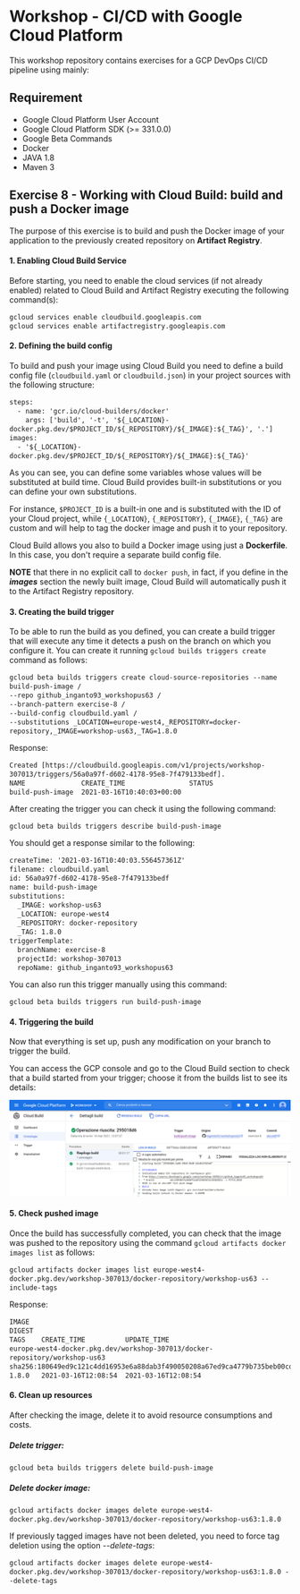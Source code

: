 
# Workshop - CI/CD with Google Cloud Platform

This workshop repository contains exercises for a GCP DevOps CI/CD pipeline using mainly:


## Requirement

*	Google Cloud Platform User Account
*	Google Cloud Platform SDK (>= 331.0.0)
*	Google Beta Commands
*	Docker
*	JAVA 1.8
*	Maven 3

## Exercise 8 - Working with Cloud Build: build and push a Docker image
The purpose of this exercise is to build and push the Docker image of your application to the previously created repository on **Artifact Registry**.

#### 1. Enabling Cloud Build Service

Before starting, you need to enable the cloud services (if not already enabled) related to Cloud Build and Artifact Registry executing the following command(s):

	gcloud services enable cloudbuild.googleapis.com
	gcloud services enable artifactregistry.googleapis.com
	
#### 2. Defining the build config

To build and push your image using Cloud Build you need to define a build config file (`cloudbuild.yaml` or `cloudbuild.json`) in your project sources with the following structure:

	steps:
	  - name: 'gcr.io/cloud-builders/docker'
		args: ['build', '-t', '${_LOCATION}-docker.pkg.dev/$PROJECT_ID/${_REPOSITORY}/${_IMAGE}:${_TAG}', '.']
	images:
	  - '${_LOCATION}-docker.pkg.dev/$PROJECT_ID/${_REPOSITORY}/${_IMAGE}:${_TAG}'

As you can see, you can define some variables whose values will be substituted at build time. Cloud Build provides built-in substitutions or you can define your own substitutions.

For instance, `$PROJECT_ID` is a built-in one and is substituted with the ID of your Cloud project, while `{_LOCATION}`, `{_REPOSITORY}`, `{_IMAGE}`, `{_TAG}` are custom and will help to tag the docker image and push it to your repository.

Cloud Build allows you also to build a Docker image using just a **Dockerfile**. In this case, you don't require a separate build config file.

**NOTE** that there in no explicit call to `docker push`, in fact, if you define in the _**images**_ section the newly built image, Cloud Build will automatically push it to the Artifact Registry repository.

#### 3. Creating the build trigger

To be able to run the build as you defined, you can create a build trigger that will execute any time it detects a push on the branch on which you configure it. You can create it running `gcloud builds triggers create` command as follows:

	gcloud beta builds triggers create cloud-source-repositories --name build-push-image /
	--repo github_inganto93_workshopus63 /
	--branch-pattern exercise-8 /
	--build-config cloudbuild.yaml /
	--substitutions _LOCATION=europe-west4,_REPOSITORY=docker-repository,_IMAGE=workshop-us63,_TAG=1.8.0
	
Response:

	Created [https://cloudbuild.googleapis.com/v1/projects/workshop-307013/triggers/56a0a97f-d602-4178-95e8-7f479133bedf].
	NAME              CREATE_TIME                STATUS
	build-push-image  2021-03-16T10:40:03+00:00
	
After creating the trigger you can check it using the following command:

	gcloud beta builds triggers describe build-push-image

You should get a response similar to the following:

	createTime: '2021-03-16T10:40:03.556457361Z'
	filename: cloudbuild.yaml
	id: 56a0a97f-d602-4178-95e8-7f479133bedf
	name: build-push-image
	substitutions:
	  _IMAGE: workshop-us63
	  _LOCATION: europe-west4
	  _REPOSITORY: docker-repository
	  _TAG: 1.8.0
	triggerTemplate:
	  branchName: exercise-8
	  projectId: workshop-307013
	  repoName: github_inganto93_workshopus63

You can also run this trigger manually using this command:

	gcloud beta builds triggers run build-push-image
	
#### 4. Triggering the build

Now that everything is set up, push any modification on your branch to trigger the build.

You can access the GCP console and go to the Cloud Build section to check that a build started from your trigger; choose it from the builds list to see its details:

![N|Solid](assets/images/build.png)

#### 5. Check pushed image

Once the build has successfully completed, you can check that the image was pushed to the repository using the command `gcloud artifacts docker images list` as follows:

	gcloud artifacts docker images list europe-west4-docker.pkg.dev/workshop-307013/docker-repository/workshop-us63 --include-tags

Response:

	IMAGE                                                                        DIGEST                                                                   TAGS    CREATE_TIME          UPDATE_TIME
	europe-west4-docker.pkg.dev/workshop-307013/docker-repository/workshop-us63  sha256:180649ed9c121c4dd16953e6a88dab3f490050208a67ed9ca4779b735beb00cd  1.8.0   2021-03-16T12:08:54  2021-03-16T12:08:54
	
#### 6. Clean up resources

After checking the image, delete it to avoid resource consumptions and costs.

##### Delete trigger:

	gcloud beta builds triggers delete build-push-image

##### Delete docker image:

	gcloud artifacts docker images delete europe-west4-docker.pkg.dev/workshop-307013/docker-repository/workshop-us63:1.8.0

If previously tagged images have not been deleted, you need to force tag deletion using the option _--delete-tags_:

	gcloud artifacts docker images delete europe-west4-docker.pkg.dev/workshop-307013/docker-repository/workshop-us63:1.8.0 --delete-tags

